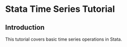 # Stata Time Series Tutorial
## Introduction
This tutorial covers basic time series operations in Stata.